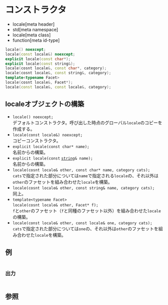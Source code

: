 # コンストラクタ
* locale[meta header]
* std[meta namespace]
* locale[meta class]
* function[meta id-type]

```cpp
locale() noexcept;
locale(const locale&) noexcept;
explicit locale(const char*);
explicit locale(const string&);
locale(cosnt locale&, const char*, category);
locale(cosnt locale&, const string&, category);
template<typename Facet>
locale(cosnt locale&, Facet*);
locale(const locale&, const locale&, category);
```

## localeオブジェクトの構築

- `locale() noexcept;`<br/>デフォルトコンストラクタ。呼び出した時点のグローバル`locale`のコピーを作成する。
- `locale(const locale&) noexcept;`<br/>コピーコンストラクタ。
- `explicit locale(const char* name);`<br/>名前からの構築。
- `explicit locale(const` [`string`](/reference/string/basic_string.md)`& name);`<br/>名前からの構築。
- `locale(cosnt locale& other, const char* name, category cats);`<br/>`cats`で指定された部分については`name`で指定される`locale`の、それ以外は`other`のファセットを組み合わせた`locale`を構築。
- `locale(cosnt locale& other, const string& name, category cats);`<br/>同上。
- `template<typename Facet>`<br/>`locale(cosnt locale& other, Facet* f);`<br/>`f`と`other`のファセット（`f`と同種のファセット以外）を組み合わせた`locale`の構築。
- `locale(const locale& other, const locale& one, category cats);`<br/>`cats`で指定された部分については`one`の、それ以外は`other`のファセットを組み合わせた`locale`を構築。


## 例
```cpp
```

### 出力
```
```

## 参照
